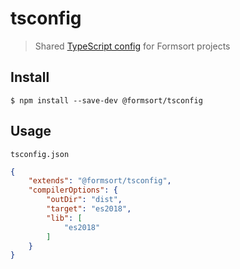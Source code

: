 # tsconfig

> Shared [TypeScript config](https://www.typescriptlang.org/docs/handbook/tsconfig-json.html) for Formsort projects


## Install

```
$ npm install --save-dev @formsort/tsconfig
```


## Usage

`tsconfig.json`

```json
{
	"extends": "@formsort/tsconfig",
	"compilerOptions": {
		"outDir": "dist",
		"target": "es2018",
		"lib": [
			"es2018"
		]
	}
}
```
